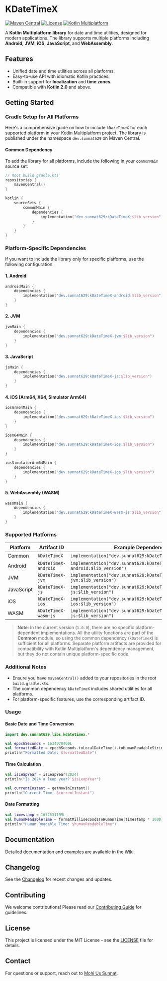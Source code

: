 # KDateTimeX

[![Maven Central](https://img.shields.io/maven-central/v/dev.sunnat629/kDateTimeX)](https://central.sonatype.com/namespace/dev.sunnat629)
[![License](https://img.shields.io/github/license/sunnat629/KDateTimeUtils)](https://opensource.org/licenses/MIT)
[![Kotlin Multiplatform](https://img.shields.io/badge/Kotlin-Multiplatform-blue)](https://kotlinlang.org/docs/multiplatform.html)

A **Kotlin Multiplatform library** for date and time utilities, designed for modern applications. The library supports multiple platforms including **Android**, **JVM**, **iOS**, **JavaScript**, and **WebAssembly**.

## Features

- Unified date and time utilities across all platforms.
- Easy-to-use API with idiomatic Kotlin practices.
- Built-in support for **localization** and **time zones**.
- Compatible with **Kotlin 2.0** and above.

## Getting Started

### **Gradle Setup for All Platforms**

Here's a comprehensive guide on how to include `kDateTimeX` for each supported platform in your Kotlin Multiplatform project. The library is published under the namespace `dev.sunnat629` on Maven Central.

#### **Common Dependency**

To add the library for all platforms, include the following in your `commonMain` source set:

```kotlin
// Root build.gradle.kts
repositories {
    mavenCentral()
}

kotlin {
    sourceSets {
        commonMain {
            dependencies {
                implementation("dev.sunnat629:kDateTimeX:$lib_version")
            }
        }
    }
}
```

### **Platform-Specific Dependencies**

If you want to include the library only for specific platforms, use the following configuration.

#### **1. Android**

```kotlin
androidMain {
    dependencies {
        implementation("dev.sunnat629:kDateTimeX-android:$lib_version")
    }
}
```

#### **2. JVM**

```kotlin
jvmMain {
    dependencies {
        implementation("dev.sunnat629:kDateTimeX-jvm:$lib_version")
    }
}
```

#### **3. JavaScript**

```kotlin
jsMain {
    dependencies {
        implementation("dev.sunnat629:kDateTimeX-js:$lib_version")
    }
}
```

#### **4. iOS (Arm64, X64, Simulator Arm64)**

```kotlin
iosArm64Main {
    dependencies {
        implementation("dev.sunnat629:kDateTimeX-ios:$lib_version")
    }
}

iosX64Main {
    dependencies {
        implementation("dev.sunnat629:kDateTimeX-ios:$lib_version")
    }
}

iosSimulatorArm64Main {
    dependencies {
        implementation("dev.sunnat629:kDateTimeX-ios:$lib_version")
    }
}
```

#### **5. WebAssembly (WASM)**

```kotlin
wasmMain {
    dependencies {
        implementation("dev.sunnat629:kDateTimeX-wasm-js:$lib_version")
    }
}
```

### **Supported Platforms**

| Platform   | Artifact ID               | Example Dependency                                 |
|------------|---------------------------|----------------------------------------------------|
| Common     | `kDateTimeX`              | `implementation("dev.sunnat629:kDateTimeX:$lib_version")` |
| Android    | `kDateTimeX-android`      | `implementation("dev.sunnat629:kDateTimeX-android:$lib_version")` |
| JVM        | `kDateTimeX-jvm`          | `implementation("dev.sunnat629:kDateTimeX-jvm:$lib_version")` |
| JavaScript | `kDateTimeX-js`           | `implementation("dev.sunnat629:kDateTimeX-js:$lib_version")` |
| iOS        | `kDateTimeX-ios`          | `implementation("dev.sunnat629:kDateTimeX-ios:$lib_version")` |
| WASM       | `kDateTimeX-wasm-js`      | `implementation("dev.sunnat629:kDateTimeX-wasm-js:$lib_version")` |

> **Note**: In the current version (`1.0.0`), there are no specific platform-dependent implementations. All the utility functions are part of the **Common** module, so using the common dependency (`kDateTimeX`) is sufficient for all platforms. Separate platform artifacts are provided for compatibility with Kotlin Multiplatform's dependency management, but they do not contain unique platform-specific code.



### **Additional Notes**

- Ensure you have `mavenCentral()` added to your repositories in the root `build.gradle.kts`.
- The common dependency `kDateTimeX` includes shared utilities for all platforms.
- For platform-specific features, use the corresponding artifact ID.

### Usage

#### Basic Date and Time Conversion

```kotlin
import dev.sunnat629.libs.kdatetimex.*

val epochSeconds = 1634070400L
val formattedDate = epochSeconds.toLocalDateTime().toHumanReadableString()
println("Formatted Date: $formattedDate")
```

#### Time Calculation

```kotlin
val isLeapYear = isLeapYear(2024)
println("Is 2024 a leap year? $isLeapYear")

val currentInstant = getNowInInstant()
println("Current Time: $currentInstant")
```

#### Date Formatting

```kotlin
val timestamp = 1672531199L
val humanReadableTime = formatMillisecondsToHumanTime(timestamp * 1000)
println("Human Readable Time: $humanReadableTime")
```

## Documentation

Detailed documentation and examples are available in the [Wiki](WIKI.md).

## Changelog

See the [Changelog](https://github.com/sunnat629/KDateTimeUtils/releases) for recent changes and updates.

## Contributing

We welcome contributions! Please read our [Contributing Guide](CONTRIBUTING.md) for guidelines.

## License

This project is licensed under the MIT License - see the [LICENSE](LICENSE) file for details.

## Contact

For questions or support, reach out to [Mohi Us Sunnat](mailto:suncha629@gmail.com).
